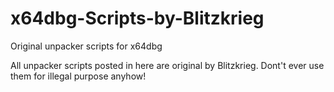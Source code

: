 # x64dbg-Scripts-by-Blitzkrieg
Original unpacker scripts for x64dbg

All unpacker scripts posted in here are original by Blitzkrieg.
Dont't ever use them for illegal purpose anyhow!
